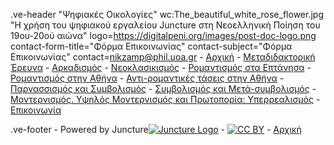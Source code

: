 .ve-header "Ψηφιακές Οικολογίες" wc:The_beautiful_white_rose_flower.jpg "Η χρήση του ψηφιακού εργαλείου Juncture στη Νεοελληνική Ποίηση του 19ου-20ού αιώνα" logo=https://digitalpeni.org/images/post-doc-logo.png contact-form-title="Φόρμα Επικοινωνίας" contact-subject="Φόρμα Επικοινωνίας" contact=nikzamp@phil.uoa.gr
    - [Αρχική](/)
    - [Μεταδιδακτορική Έρευνα](/έρευνα)
    - [Αρκαδισμός](/aρκαδισμός)
    - [Νεοκλασικισμός](/nεοκλασικισμός)
    - [Ρομαντισμός στα Επτάνησα](/pομαντισμός-στα-eπτάνησα)
    - [Ρομαντισμός στην Αθήνα](/pομαντισμός-στην-aθήνα)
    - [Αντι-ρομαντικές τάσεις στην Αθήνα](/aντι-ρομαντικές-τάσεις-στην-Αθήνα)
    - [Παρνασσισμός και Συμβολισμός](/παρνασσισμός-συμβολισμός)
    - [Συμβολισμός και Μετά-συμβολισμός](/Συμβολισμός-Μετα-συμβολισμός)
    - [Μοντερνισμός. Υψηλός Μοντερνισμός και Πρωτοπορία: Υπερρεαλισμός](/μοντερνισμός-υψηλός-μοντερνισμός-πρωτοπορία-υπερρεαλισμός)
    - [Επικοινωνία](/contact)

<style>
    #juncture {
        background-color: #cae3ca;
    }
</style>  

 .ve-footer
    - Powered by Juncture[![Juncture Logo](https://juncture-digital.github.io/juncture/static/images/juncture-logo.png)](https://juncture-digital.org)
    - [![CC BY](https://licensebuttons.net/l/by/4.0/88x31.png)](https://creativecommons.org/licenses/by/4.0/)
    - [Αρχική](/)

